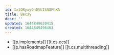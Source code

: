 ```yaml
---
id: IxtQRyxyOnDVUISNQFhXA
title: Becsy
desc: ''
updated: 1644849620415
created: 1644849496463
---
```



- [[p.implements]] [[t.cs.ecs]]
- [[p.hasRoadmapFeature]] [[t.cs.multithreading]]